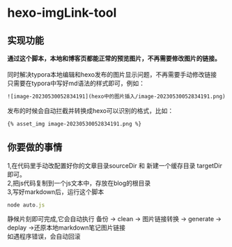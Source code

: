 # hexo-imgLink-tool
## 实现功能
**通过这个脚本，本地和博客页都能正常的预览图片，不再需要修改图片的链接。**<br><br>
同时解决typora本地编辑和hexo发布的图片显示问题，不再需要手动修改链接<br>
只需要在typora中写好md语法的样式即可，例如：
```html
![image-20230530052834191](hexo中的图片插入/image-20230530052834191.png)
```
发布的时候会自动拦截并转换成hexo可以识别的格式，比如：

```html
{% asset_img image-20230530052834191.png %}
```

## 你要做的事情
1,在代码里手动改配置好你的文章目录sourceDir 和 新建一个缓存目录 targetDir即可。<br>
2,把js代码复制到一个js文本中，存放在blog的根目录<br>
3,写好markdown后，运行这个脚本<br>

```javascript
node auto.js
```

静候片刻即可完成,它会自动执行 备份 -> clean -> 图片链接转换 -> generate -> deplay ->还原本地markdown笔记图片链接 <br>
如遇程序错误，会自动回滚<br>
